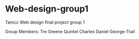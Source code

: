# Web-design-group1
Tamcc Web design final project group 1

Group Members:
Tre Greene
Quintel Charles
Daniel George-Trail
